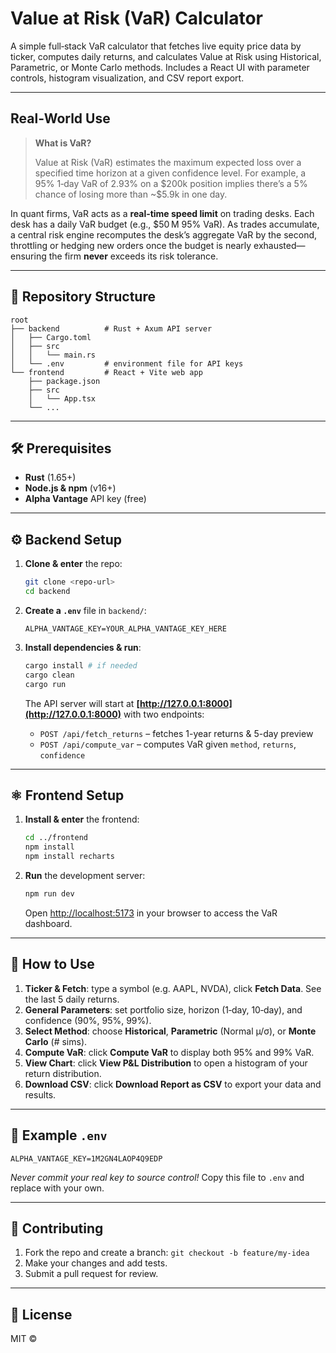 # Value at Risk (VaR) Calculator

A simple full‑stack VaR calculator that fetches live equity price data by ticker, computes daily returns, and calculates Value at Risk using Historical, Parametric, or Monte Carlo methods. Includes a React UI with parameter controls, histogram visualization, and CSV report export.


---

## Real‑World Use

> **What is VaR?**
>
> Value at Risk (VaR) estimates the maximum expected loss over a specified time horizon at a given confidence level. For example, a 95% 1‑day VaR of 2.93% on a \$200k position implies there’s a 5% chance of losing more than \~\$5.9k in one day.

In quant firms, VaR acts as a **real‑time speed limit** on trading desks. Each desk has a daily VaR budget (e.g., \$50 M 95% VaR). As trades accumulate, a central risk engine recomputes the desk’s aggregate VaR by the second, throttling or hedging new orders once the budget is nearly exhausted—ensuring the firm **never** exceeds its risk tolerance.

---

## 📁 Repository Structure

```
root
├── backend          # Rust + Axum API server
│   ├── Cargo.toml
│   ├── src
│   │   └── main.rs
│   └── .env         # environment file for API keys
└── frontend         # React + Vite web app
    ├── package.json
    ├── src
    │   └── App.tsx
    └── ...
```

---

## 🛠️ Prerequisites

* **Rust** (1.65+)
* **Node.js & npm** (v16+)
* **Alpha Vantage** API key (free)

---

## ⚙️ Backend Setup

1. **Clone & enter** the repo:

   ```bash
   git clone <repo-url>
   cd backend
   ```

2. **Create a `.env`** file in `backend/`:

   ```dotenv
   ALPHA_VANTAGE_KEY=YOUR_ALPHA_VANTAGE_KEY_HERE
   ```

3. **Install dependencies & run**:

   ```bash
   cargo install # if needed
   cargo clean
   cargo run
   ```

   The API server will start at **[http://127.0.0.1:8000](http://127.0.0.1:8000)** with two endpoints:

   * `POST /api/fetch_returns` – fetches 1-year returns & 5-day preview
   * `POST /api/compute_var` – computes VaR given `method`, `returns`, `confidence`

---

## ⚛️ Frontend Setup

1. **Install & enter** the frontend:

   ```bash
   cd ../frontend
   npm install
   npm install recharts
   ```

2. **Run** the development server:

   ```bash
   npm run dev
   ```

   Open [http://localhost:5173](http://localhost:5173) in your browser to access the VaR dashboard.

---

## 🎨 How to Use

1. **Ticker & Fetch**: type a symbol (e.g. AAPL, NVDA), click **Fetch Data**. See the last 5 daily returns.
2. **General Parameters**: set portfolio size, horizon (1‑day, 10‑day), and confidence (90%, 95%, 99%).
3. **Select Method**: choose **Historical**, **Parametric** (Normal µ/σ), or **Monte Carlo** (# sims).
4. **Compute VaR**: click **Compute VaR** to display both 95% and 99% VaR.
5. **View Chart**: click **View P\&L Distribution** to open a histogram of your return distribution.
6. **Download CSV**: click **Download Report as CSV** to export your data and results.

---

## 📄 Example `.env`

```dotenv
ALPHA_VANTAGE_KEY=1M2GN4LAOP4Q9EDP
```

*Never commit your real key to source control!* Copy this file to `.env` and replace with your own.

---

## 🤝 Contributing

1. Fork the repo and create a branch: `git checkout -b feature/my-idea`
2. Make your changes and add tests.
3. Submit a pull request for review.

---

## 📜 License

MIT © 
